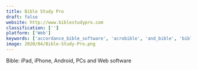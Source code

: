```yaml
---
title: Bible Study Pro
draft: false 
website: http://www.biblestudypro.com
classification: ['']
platform: ['Web']
keywords: ['accordance_bible_software', 'acrobible', 'and_bible', 'bible_lexicon', 'biblegateway', 'bibleon', 'bibletime', 'bpbible', 'jw_library', 'logos_bible_software', 'pocketbible', 'sermonindex', 'step_bible', 'the_word', 'xiphos', 'youversion']
image: 2020/04/Bible-Study-Pro.png
---
```

Bible: iPad, iPhone, Android, PCs and Web software